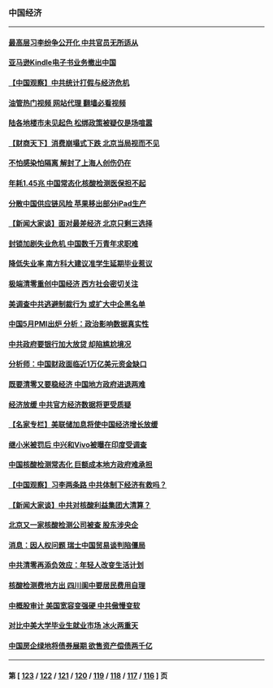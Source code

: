 ### 中国经济
---
#### [最高层习李纷争公开化 中共官员无所适从](../../pages/ncid283/n13751052.md?06030445) 
#### [亚马逊Kindle电子书业务撤出中国](../../pages/ncid283/n13750981.md?06030445) 
#### [【中国观察】中共统计打假与经济危机](../../pages/ncid283/n13750644.md?06030445) 
#### [油管热门视频 网站代理 翻墙必看视频](http://209.222.30.114:81/youtube.html?06030445)
#### [陆各地楼市未见起色 松绑政策被疑仅是场喧嚣](../../pages/ncid283/n13750720.md?06030445) 
#### [【财商天下】消费崩塌式下跌 北京当局视而不见](../../pages/ncid283/n13750403.md?06030445) 
#### [不怕感染怕隔离 解封了上海人创伤仍在](../../pages/ncid283/n13750182.md?06030445) 
#### [年耗1.45兆 中国常态化核酸检测医保担不起](../../pages/ncid283/n13750242.md?06030445) 
#### [分散中国供应链风险 苹果移出部分iPad生产](../../pages/ncid283/n13750185.md?06030445) 
#### [【新闻大家谈】面对最差经济 北京只剩三选择](../../pages/ncid283/n13750218.md?06030445) 
#### [封锁加剧失业危机 中国数千万青年求职难](../../pages/ncid283/n13750007.md?06030445) 
#### [降低失业率 南方科大建议准学生延期毕业惹议](../../pages/ncid283/n13749716.md?06030445) 
#### [极端清零重创中国经济 西方社会密切关注](../../pages/ncid283/n13749627.md?06030445) 
#### [美调查中共逃避制裁行为 或扩大中企黑名单](../../pages/ncid283/n13749587.md?06030445) 
#### [中国5月PMI出炉 分析：政治影响数据真实性](../../pages/ncid283/n13749371.md?06030445) 
#### [中共政府要银行加大放贷 却陷尴尬境况](../../pages/ncid283/n13749486.md?06030445) 
#### [分析师：中国财政面临近1万亿美元资金缺口](../../pages/ncid283/n13749225.md?06030445) 
#### [既要清零又要稳经济 中国地方政府进退两难](../../pages/ncid283/n13749183.md?06030445) 
#### [经济放缓 中共官方经济数据将更受质疑](../../pages/ncid283/n13748931.md?06030445) 
#### [【名家专栏】美联储加息将使中国经济增长放缓](../../pages/ncid283/n13748603.md?06030445) 
#### [继小米被罚后 中兴和Vivo被曝在印度受调查](../../pages/ncid283/n13748792.md?06030445) 
#### [中国核酸检测常态化 巨额成本地方政府难承担](../../pages/ncid283/n13748745.md?06030445) 
#### [【中国观察】习李两条路 中共体制下经济有救吗？](../../pages/ncid283/n13748574.md?06030445) 
#### [【新闻大家谈】中共对核酸利益集团大清算？](../../pages/ncid283/n13748668.md?06030445) 
#### [北京又一家核酸检测公司被查 股东涉央企](../../pages/ncid283/n13748205.md?06030445) 
#### [消息：因人权问题 瑞士中国贸易谈判陷僵局](../../pages/ncid283/n13748201.md?06030445) 
#### [中共清零再添负效应：年轻人改变生活计划](../../pages/ncid283/n13748102.md?06030445) 
#### [核酸检测费地方出 四川阆中要居民费用自理](../../pages/ncid283/n13747265.md?06030445) 
#### [中概股审计 美国宽容变强硬 中共傲慢变软](../../pages/ncid283/n13747819.md?06030445) 
#### [对比中美大学毕业生就业市场 冰火两重天](../../pages/ncid283/n13747528.md?06030445) 
#### [中国房企绿地将债券展期 欲售资产偿债两千亿](../../pages/ncid283/n13747588.md?06030445) 

---
#### 第 [ [123](./123.md?06030445) / [122](./122.md?06030445) / [121](./121.md?06030445) / [120](./120.md?06030445) / [119](./119.md?06030445) / [118](./118.md?06030445) / [117](./117.md?06030445) / [116](./116.md?06030445) ] 页
